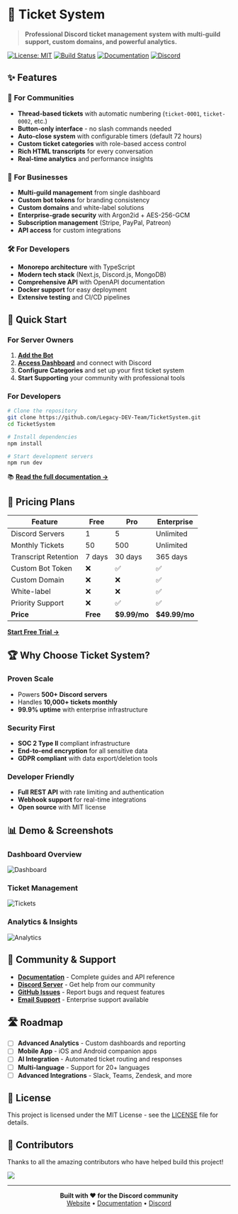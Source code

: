 # 🎫 Ticket System

> **Professional Discord ticket management system with multi-guild support, custom domains, and powerful analytics.**

[![License: MIT](https://img.shields.io/badge/License-MIT-yellow.svg)](https://opensource.org/licenses/MIT)
[![Build Status](https://github.com/Legacy-DEV-Team/TicketSystem/workflows/CI/badge.svg)](https://github.com/Legacy-DEV-Team/TicketSystem/actions)
[![Documentation](https://img.shields.io/badge/docs-live-brightgreen.svg)](https://github.com/Legacy-DEV-Team/TicketSystem/)
[![Discord](https://img.shields.io/discord/796801815785111612?color=7289da&logo=discord&logoColor=white)](https://discord.gg/dayewa6xP6)

## ✨ Features

### 🚀 **For Communities**
- **Thread-based tickets** with automatic numbering (`ticket-0001`, `ticket-0002`, etc.)
- **Button-only interface** - no slash commands needed
- **Auto-close system** with configurable timers (default 72 hours)
- **Custom ticket categories** with role-based access control
- **Rich HTML transcripts** for every conversation
- **Real-time analytics** and performance insights

### 🏢 **For Businesses**
- **Multi-guild management** from single dashboard
- **Custom bot tokens** for branding consistency
- **Custom domains** and white-label solutions
- **Enterprise-grade security** with Argon2id + AES-256-GCM
- **Subscription management** (Stripe, PayPal, Patreon)
- **API access** for custom integrations

### 🛠️ **For Developers**
- **Monorepo architecture** with TypeScript
- **Modern tech stack** (Next.js, Discord.js, MongoDB)
- **Comprehensive API** with OpenAPI documentation
- **Docker support** for easy deployment
- **Extensive testing** and CI/CD pipelines

## 🚦 Quick Start

### For Server Owners

1. **[Add the Bot](https://discord.com/oauth2/authorize?client_id=1393041849148506302&permissions=8&integration_type=0&scope=bot+applications.commands)**
2. **[Access Dashboard](https://ticketsystem.fyi/dashboard)** and connect with Discord
3. **Configure Categories** and set up your first ticket system
4. **Start Supporting** your community with professional tools

### For Developers

```bash
# Clone the repository
git clone https://github.com/Legacy-DEV-Team/TicketSystem.git
cd TicketSystem

# Install dependencies
npm install

# Start development servers
npm run dev
```

📚 **[Read the full documentation →](https://docs.ticketsystem.fyi)**

## 💎 Pricing Plans

| Feature | Free | Pro | Enterprise |
|---------|------|-----|------------|
| Discord Servers | 1 | 5 | Unlimited |
| Monthly Tickets | 50 | 500 | Unlimited |
| Transcript Retention | 7 days | 30 days | 365 days |
| Custom Bot Token | ❌ | ✅ | ✅ |
| Custom Domain | ❌ | ❌ | ✅ |
| White-label | ❌ | ❌ | ✅ |
| Priority Support | ❌ | ✅ | ✅ |
| **Price** | **Free** | **$9.99/mo** | **$49.99/mo** |

[**Start Free Trial →**](https://ticketsystem.fyi/dashboard)

## 🏆 Why Choose Ticket System?

### **Proven Scale**
- Powers **500+ Discord servers**
- Handles **10,000+ tickets monthly**
- **99.9% uptime** with enterprise infrastructure

### **Security First**
- **SOC 2 Type II** compliant infrastructure
- **End-to-end encryption** for all sensitive data
- **GDPR compliant** with data export/deletion tools

### **Developer Friendly**
- **Full REST API** with rate limiting and authentication
- **Webhook support** for real-time integrations
- **Open source** with MIT license

## 📊 Demo & Screenshots

### Dashboard Overview
![Dashboard](https://raw.githubusercontent.com/Legacy-DEV-Team/TicketSystem/main/docs/images/dashboard.png)

### Ticket Management
![Tickets](https://raw.githubusercontent.com/Legacy-DEV-Team/TicketSystem/main/docs/images/tickets.png)

### Analytics & Insights
![Analytics](https://raw.githubusercontent.com/Legacy-DEV-Team/TicketSystem/main/docs/images/analytics.png)

## 🤝 Community & Support

- **[Documentation](https://docs.ticketsystem.fyi)** - Complete guides and API reference
- **[Discord Server](https://discord.gg/dayewa6xP6)** - Get help from our community
- **[GitHub Issues](https://github.com/Legacy-DEV-Team/TicketSystem/issues)** - Report bugs and request features
- **[Email Support](mailto:support@ticketsystem.fyi)** - Enterprise support available

## 🛣️ Roadmap

- [ ] **Advanced Analytics** - Custom dashboards and reporting
- [ ] **Mobile App** - iOS and Android companion apps
- [ ] **AI Integration** - Automated ticket routing and responses
- [ ] **Multi-language** - Support for 20+ languages
- [ ] **Advanced Integrations** - Slack, Teams, Zendesk, and more

## 📄 License

This project is licensed under the MIT License - see the [LICENSE](LICENSE) file for details.

## 🌟 Contributors

Thanks to all the amazing contributors who have helped build this project!

<a href="https://github.com/Legacy-DEV-Team/TicketSystem/graphs/contributors">
  <img src="https://contrib.rocks/image?repo=Legacy-DEV-Team/TicketSystem" />
</a>

---

<p align="center">
  <strong>Built with ❤️ for the Discord community</strong><br>
  <a href="https://ticketsystem.fyi">Website</a> • 
  <a href="https://docs.ticketsystem.fyi">Documentation</a> • 
  <a href="https://discord.gg/dayewa6xP6">Discord</a>
</p>
